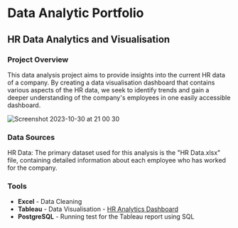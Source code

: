 # Data Analytic Portfolio 


## HR Data Analytics and Visualisation

### Project Overview

This data analysis project aims to provide insights into the current HR data of a company. By creating a data visualisation dashboard that contains various aspects of the HR data, we seek to identify trends and gain a deeper understanding of the company's employees in one easily accessible dashboard. 

![Screenshot 2023-10-30 at 21 00 30](https://github.com/pradippun/portfolio/assets/149323535/11d29033-1623-4aaf-89f9-a9b51a9d6acc)


### Data Sources

HR Data: The primary dataset used for this analysis is the "HR Data.xlsx" file, containing detailed information about each employee who has worked for the company.  

### Tools
- **Excel** - Data Cleaning
- **Tableau** - Data Visualisation - [HR Analytics Dashboard](https://public.tableau.com/app/profile/pradip.pun/viz/HRAnalyticsDashboard_16986995899550/HRANALYTICSDASHBOARD) 
- **PostgreSQL** - Running test for the Tableau report using SQL
